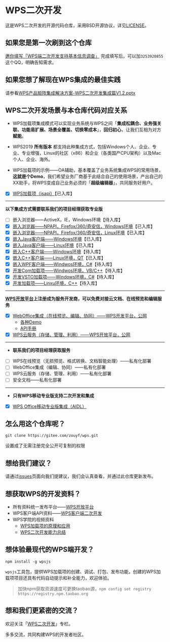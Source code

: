 # WPS二次开发

这是WPS二次开发的开源代码仓库，采用BSD开源协议，详见[LICENSE](LICENSE)。

## 如果您是第一次刷到这个仓库

[邀你填写「WPS端二次开发支持基本信息调查」](https://f.wps.cn/form-write/4aTnaSY3/)
完成填写后，可以加`3253920855`这个QQ，明确告知需求。

## 如果您想了解现在WPS集成的最佳实践

请参看[WPS产品矩阵集成解决方案-WPS二次开发集成篇V1.2.pptx](https://kdocs.cn/l/cyKkDebda)

## WPS二次开发场景与本仓库代码对应关系

- WPS加载项集成模式可以实现业务系统与WPS之间「**集成松耦合、业务强关联、功能易扩展、场景全覆盖、切换零成本**」，**回归初心**，让我们互相为对方**赋能**。

- WPS2019 **所有版本** 都支持此种集成方式，包括Windows个人、企业、专业、专业增强，Linux的社区（x86）和企业（各类国产CPU架构）以及Mac个人、企业、海外。

- WPS加载项的示例——OA辅助，基本覆盖了业务系统集成WPS的常用场景，**这就是个Demo**，我们希望业务厂商基于此结合自己的使用场景，产出自己的XX助手，将WPS变成自己业务必须的「**超级编辑器**」，共同服务好用户。

- [x] [WPS加载项（jsapi）](oaassist/README.md)【已入库】

---

**以下集成方式需要联系我们的项目经理获取专业版**
- [ ] 嵌入浏览器——ActiveX，IE，Windows环境【待入库】
- [x] [嵌入浏览器——NPAPI，Firefox/360/奇安信，Windows环境](np-example/browser-integration-wps/README.md)【已入库】
- [x] [嵌入浏览器——NPAPI，Firefox/360/奇安信，Linux环境](np-example/browser-integration-wps/README.md)【已入库】
- [x] [嵌入Java客户端——Windows环境](java/README.md)【已入库】
- [x] [嵌入Java客户端——Linux环境](java/README.md)【已入库】
- [x] [嵌入C++客户端——Windows环境](https://kdocs.cn/l/c7jl7x76T)【待入库】
- [x] [嵌入C++客户端——Linux环境，QT](cpp/README.md)【已入库】
- [x] [嵌入WPF客户端——Windwos环境，C#](https://kdocs.cn/l/ce4rXtmFS)【待入库】
- [x] [开发Com加载项——Windwos环境，VB/C++](https://kdocs.cn/l/c7jl7x76T)【待入库】
- [x] [开发VSTO加载项——Windows环境，C#](https://kdocs.cn/l/ce4rXtmFS)【待入库】
- [x] [开发加载项——Linxu环境，C++](https://kdocs.cn/l/c1cSaydPa)【待入库】

---

**[WPS开放平台](https://open.wps.cn)上注册成为服务开发商，可以免费对接云文档、在线预览和编辑服务**
- [x] [WebOffice集成（在线预览、编辑、协同）——WPS开发平台，公网](https://open.wps.cn/docs/wwo/join/platform-overview)
  - [各种Demo](https://open.wps.cn/docs/wwo/access/sdk-demo)
  - [API手册](https://wwo.wps.cn/docs-js-sdk/#/)
- [x] [WPS云服务（存储、管理、利用）——WPS开放平台，公网](https://open.wps.cn/docs/cloud)

---

- **联系我们的项目经理获取服务**
- [ ] WPS在线预览（无损预览、格式转换、文档智能处理）——私有化部署
- [ ] WebOffice集成（编辑、协同）——私有化部署
- [ ] WPS云服务（存储、管理、利用）——私有化部署
- [ ] 安全文档——私有化部署

---

- **只有WPS移动专业版支持二次开发和集成**
- [x] [WPS Office移动专业版集成（AIDL）](http://mo.wps.cn/pc-app/office-pro.html)

## 怎么用这个仓库呢？

`git clone https://gitee.com/zouyf/wps.git`

设置成了无需注册完全公开可复制的权限

## 想给我们建议？

请通过[issues](https://gitee.com/zouyf/wps/issues)页面向我们提建议，我们会认真查看，并通过此仓库更新发布。

## 想获取WPS的开发资料？

- 所有资料统一发布平台——[WPS开放平台](https://open.wps.cn)
- WPS客户端API资料——[WPS客户端二次开发](https://open.wps.cn/docs/office)
- WPS学院的视频资料
  - [WPS加载项的原理和应用](https://www.wps.cn/learning/enterprise/detail/id/13573.html?sid=370)
  - [WPS二次开发能力总结](https://www.wps.cn/learning/enterprise/detail/id/13572.html?sid=370)

## 想体验最现代的WPS端开发？

`npm install -g wpsjs`

`wpsjs`工具包，提供WPS加载项的创建、调试、打包、发布功能，创建的WPS加载项项目还具有代码自动提示和补全能力，欢迎体验。

> 加快npm获取资源速度可更换taobao源，`npm config set registry https://registry.npm.taobao.org`

## 想和我们更紧密的交流？

欢迎关注「[WPS二次开发](https://zhuanlan.zhihu.com/c_1256350603921915904)」专栏。

多多交流，共同构建WPS的开发者社区。